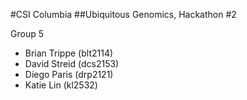 #CSI Columbia
##Ubiquitous Genomics, Hackathon #2

Group 5

* Brian Trippe (blt2114)
* David Streid (dcs2153)
* Diego Paris (drp2121)
* Katie Lin (kl2532)
